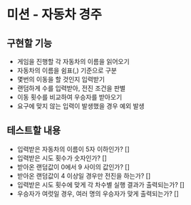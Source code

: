 # 미션 - 자동차 경주

## 구현할 기능
- 게임을 진행할 각 자동차의 이름을 읽어오기
- 자동차의 이름을 쉼표(,) 기준으로 구분
- 몇번의 이동을 할 것인지 입력받기
- 랜덤하게 수를 입력받아, 전진 조건을 판별
- 이동 횟수를 비교하여 우승자를 받아오기
- 요구에 맞지 않는 입력이 발생했을 경우 예외 발생

## 테스트할 내용
- 입력받은 자동차의 이름이 5자 이하인가? []
- 입력받은 시도 횟수가 숫자인가? []
- 받아온 랜덤값이 0에서 9 사이의 값인가? []
- 받아온 랜덤값이 4 이상일 경우만 전진을 하는가? []
- 입력받은 시도 횟수에 맞게 각 차수별 실행 결과가 출력되는가? []
- 우승자가 여럿일 경우, 여러 명의 우승자가 맞게 출력되는가? []
